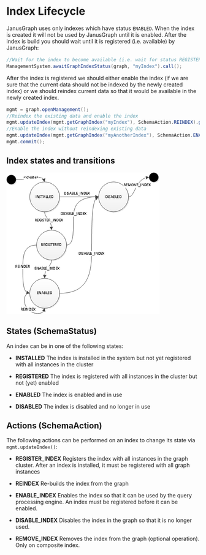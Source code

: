 
Index Lifecycle
======================

JanusGraph uses only indexes which have status `ENABLED`. 
When the index is created it will not be used by JanusGraph until it is enabled. 
After the index is build you should wait until it is registered (i.e. available) by JanusGraph:
```java
//Wait for the index to become available (i.e. wait for status REGISTERED)
ManagementSystem.awaitGraphIndexStatus(graph, "myIndex").call();
```

After the index is registered we should either enable the index 
(if we are sure that the current data should not be indexed by the newly created index) or we should reindex current data 
so that it would be available in the newly created index.
```java
mgmt = graph.openManagement();
//Reindex the existing data and enable the index
mgmt.updateIndex(mgmt.getGraphIndex("myIndex"), SchemaAction.REINDEX).get();
//Enable the index without reindexing existing data 
mgmt.updateIndex(mgmt.getGraphIndex("myAnotherIndex"), SchemaAction.ENABLE_INDEX).get();
mgmt.commit();
```

Index states and transitions
-----------

![States and transitions](index-lifecycle.png)

## States (SchemaStatus)
An index can be in one of the following states:

-   **INSTALLED** The index is installed in the system but not yet registered with all instances in the cluster

-   **REGISTERED** The index is registered with all instances in the cluster but not (yet) enabled

-   **ENABLED** The index is enabled and in use

-   **DISABLED** The index is disabled and no longer in use

## Actions (SchemaAction)
The following actions can be performed on an index to change its state via `mgmt.updateIndex()`:

-   **REGISTER_INDEX** Registers the index with all instances in the graph cluster. After an index is installed, it must be registered with all graph instances

-   **REINDEX** Re-builds the index from the graph

-   **ENABLE_INDEX** Enables the index so that it can be used by the query processing engine. An index must be registered before it can be enabled.

-   **DISABLE_INDEX** Disables the index in the graph so that it is no longer used.

-   **REMOVE_INDEX** Removes the index from the graph (optional operation). Only on composite index.
